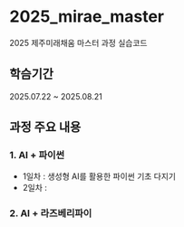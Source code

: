 # 2025_mirae_master
2025 제주미래채움 마스터 과정 실습코드

## 학슴기간
2025.07.22 ~ 2025.08.21

## 과정 주요 내용
### 1. AI + 파이썬
- 1일차 : 생성형 AI를 활용한 파이썬 기초 다지기
- 2일차 : 
### 2. AI + 라즈베리파이
